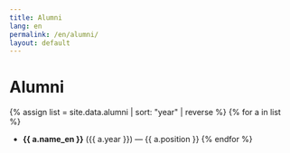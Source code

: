 ```yaml
---
title: Alumni
lang: en
permalink: /en/alumni/
layout: default
---
```

# Alumni

{% assign list = site.data.alumni | sort: "year" | reverse %}
{% for a in list %}
- **{{ a.name_en }}** ({{ a.year }}) — {{ a.position }}
{% endfor %}
